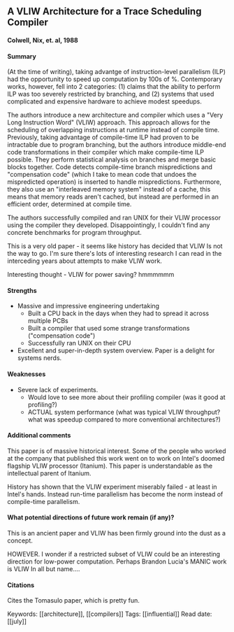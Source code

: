 ## A VLIW Architecture for a Trace Scheduling Compiler
#### Colwell, Nix, et. al, 1988
#### Summary
(At the time of writing), taking advantge of instruction-level parallelism (ILP) had the opportunity to speed up computation by 100s of %. Contemporary works, however, fell into 2 categories: (1) claims that the ability to perform ILP was too severely restricted by branching, and (2) systems that used complicated and expensive hardware to achieve modest speedups.

The authors introduce a new architecture and compiler which uses a "Very Long Instruction Word" (VLIW) approach. This approach allows for the scheduling of overlapping instructions at runtime instead of compile time. Previously, taking advantage of compile-time ILP had proven to be intractable due to program branching, but the authors introduce middle-end code transformations in their compiler which make compile-time ILP possible. They perform statistical analysis on branches and merge basic blocks together. Code detects compile-time branch mispredictions and "compensation code" (which I take to mean code that undoes the mispredicted operation) is inserted to handle mispredictions. Furthermore, they also use an "interleaved memory system" instead of a cache, this means that memory reads aren't cached, but instead are performed in an efficient order, determined at compile time.

The authors successfully compiled and ran UNIX for their VLIW processor using the compiler they developed. Disappointingly, I couldn't find any concrete benchmarks for program throughput.

This is a very old paper - it seems like history has decided that VLIW Is not the way to go. I'm sure there's lots of interesting research I can read in the interceding years about attempts to make VLIW work.

Interesting thought - VLIW for power saving? hmmmmmm

#### Strengths
  - Massive and impressive engineering undertaking
	  - Built a CPU back in the days when they had to spread it across multiple PCBs
	  - Built a compiler that used some strange transformations ("compensation code")
	  - Successfully ran UNIX on their CPU
  - Excellent and super-in-depth system overview. Paper is a delight for systems nerds.

#### Weaknesses
  - Severe lack of experiments.
	  - Would love to see more about their profiling compiler (was it good at profiling?) 
	  - ACTUAL system performance (what was typical VLIW throughput? what was speedup compared to more conventional architectures?)

#### Additional comments
This paper is of massive historical interest. Some of the people who worked at the company that published this work went on to work on Intel's doomed flagship VLIW processor (Itanium). This paper is understandable as the intellectual parent of Itanium.

History has shown that the VLIW experiment miserably failed - at least in Intel's hands. Instead run-time parallelism has become the norm instead of compile-time parallelism. 

#### What potential directions of future work remain (if any)?
This is an ancient paper and VLIW has been firmly ground into the dust as a concept.

HOWEVER. I wonder if a restricted subset of VLIW could be an interesting direction for low-power computation. Perhaps Brandon Lucia's MANIC work is VLIW In all but name....

#### Citations
Cites the Tomasulo paper, which is pretty fun.

Keywords: [[architecture]], [[compilers]]
Tags: [[influential]]
Read date: [[july]]